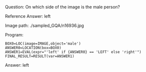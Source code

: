 Question: On which side of the image is the male person?

Reference Answer: left

Image path: ./sampled_GQA/n16936.jpg

Program:

```
BOX0=LOC(image=IMAGE,object='male')
ANSWER0=LOCATION(box=BOX0)
ANSWER1=EVAL(expr="'left' if {ANSWER0} == 'LEFT' else 'right'")
FINAL_RESULT=RESULT(var=ANSWER1)
```
Answer: left

